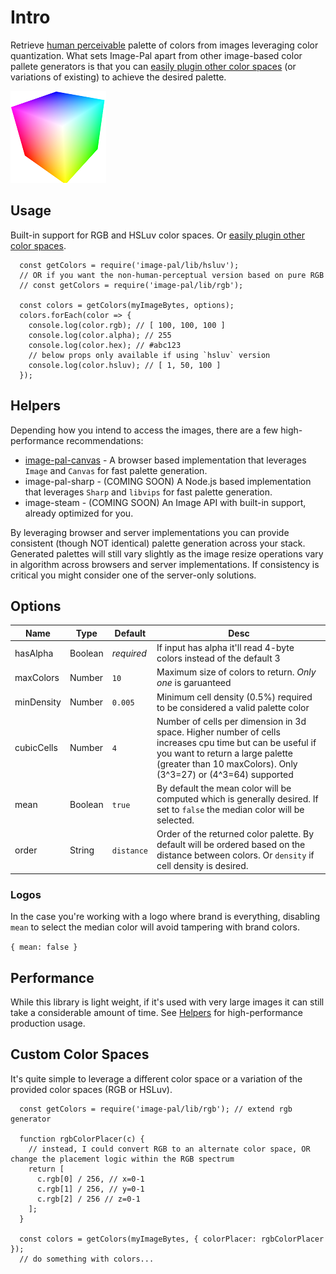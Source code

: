 # Intro

Retrieve [human perceivable](https://en.wikipedia.org/wiki/CIELUV) palette of colors from images leveraging color quantization. What sets Image-Pal apart
from other image-based color pallete generators is that you can [easily plugin other color spaces](#custom-color-spaces) (or variations of existing)
to achieve the desired palette.

![NPM](https://raw.githubusercontent.com/asilvas/image-pal/master/docs/colorcube.png)


## Usage

Built-in support for RGB and HSLuv color spaces. Or [easily plugin other color spaces](#custom-color-spaces).

```
  const getColors = require('image-pal/lib/hsluv');
  // OR if you want the non-human-perceptual version based on pure RGB
  // const getColors = require('image-pal/lib/rgb');
  
  const colors = getColors(myImageBytes, options);
  colors.forEach(color => {
    console.log(color.rgb); // [ 100, 100, 100 ]
    console.log(color.alpha); // 255
    console.log(color.hex); // #abc123
    // below props only available if using `hsluv` version
    console.log(color.hsluv); // [ 1, 50, 100 ]
  });
```


## Helpers

Depending how you intend to access the images, there are a few high-performance recommendations:

* [image-pal-canvas](https://github.com/asilvas/image-pal-canvas) - A browser based implementation that leverages `Image` and `Canvas` for fast palette generation.
* image-pal-sharp - (COMING SOON) A Node.js based implementation that leverages `Sharp` and `libvips` for fast palette generation.
* image-steam - (COMING SOON) An Image API with built-in support, already optimized for you.

By leveraging browser and server implementations you can provide consistent (though NOT identical) palette generation across your stack. Generated palettes will still vary
slightly as the image resize operations vary in algorithm across browsers and server implementations. If consistency is critical you might consider one of the
server-only solutions.


## Options

| Name | Type | Default | Desc |
| --- | --- | --- | --- |
| hasAlpha | Boolean | *required* | If input has alpha it'll read 4-byte colors instead of the default 3 |
| maxColors | Number | `10` | Maximum size of colors to return. *Only one* is garuanteed |
| minDensity | Number | `0.005` | Minimum cell density (0.5%) required to be considered a valid palette color |
| cubicCells | Number | `4` | Number of cells per dimension in 3d space. Higher number of cells increases cpu time but can be useful if you want to return a large palette (greater than 10 maxColors). Only (3^3=27) or (4^3=64) supported |
| mean | Boolean | `true` | By default the mean color will be computed which is generally desired. If set to `false` the median color will be selected. |
| order | String | `distance` | Order of the returned color palette. By default will be ordered based on the distance between colors. Or `density` if cell density is desired. |


### Logos

In the case you're working with a logo where brand is everything, disabling `mean` to select the median color will avoid tampering with brand colors.

`{ mean: false }`


## Performance

While this library is light weight, if it's used with very large images it can still take a considerable amount of time. See [Helpers](#helpers) for high-performance production usage.


## Custom Color Spaces

It's quite simple to leverage a different color space or a variation of the provided color spaces (RGB or HSLuv).

```
  const getColors = require('image-pal/lib/rgb'); // extend rgb generator
  
  function rgbColorPlacer(c) {
    // instead, I could convert RGB to an alternate color space, OR change the placement logic within the RGB spectrum
    return [
      c.rgb[0] / 256, // x=0-1
      c.rgb[1] / 256, // y=0-1
      c.rgb[2] / 256 // z=0-1
    ];
  }

  const colors = getColors(myImageBytes, { colorPlacer: rgbColorPlacer });
  // do something with colors...
```
